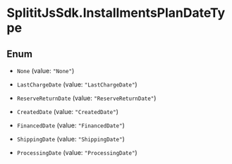 # SplititJsSdk.InstallmentsPlanDateType

## Enum


* `None` (value: `"None"`)

* `LastChargeDate` (value: `"LastChargeDate"`)

* `ReserveReturnDate` (value: `"ReserveReturnDate"`)

* `CreatedDate` (value: `"CreatedDate"`)

* `FinancedDate` (value: `"FinancedDate"`)

* `ShippingDate` (value: `"ShippingDate"`)

* `ProcessingDate` (value: `"ProcessingDate"`)


